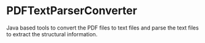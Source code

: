 # PDFTextParserConverter
Java based tools to convert the PDF files to text files and parse the text files to extract the structural information.
